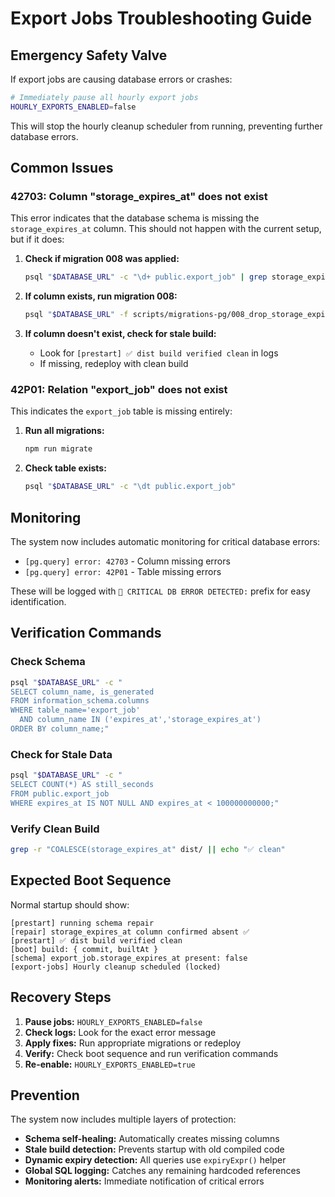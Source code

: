 # Export Jobs Troubleshooting Guide

## Emergency Safety Valve

If export jobs are causing database errors or crashes:

```bash
# Immediately pause all hourly export jobs
HOURLY_EXPORTS_ENABLED=false
```

This will stop the hourly cleanup scheduler from running, preventing further database errors.

## Common Issues

### 42703: Column "storage_expires_at" does not exist

This error indicates that the database schema is missing the `storage_expires_at` column. This should not happen with the current setup, but if it does:

1. **Check if migration 008 was applied:**
   ```bash
   psql "$DATABASE_URL" -c "\d+ public.export_job" | grep storage_expires_at
   ```

2. **If column exists, run migration 008:**
   ```bash
   psql "$DATABASE_URL" -f scripts/migrations-pg/008_drop_storage_expires_at.sql
   ```

3. **If column doesn't exist, check for stale build:**
   - Look for `[prestart] ✅ dist build verified clean` in logs
   - If missing, redeploy with clean build

### 42P01: Relation "export_job" does not exist

This indicates the `export_job` table is missing entirely:

1. **Run all migrations:**
   ```bash
   npm run migrate
   ```

2. **Check table exists:**
   ```bash
   psql "$DATABASE_URL" -c "\dt public.export_job"
   ```

## Monitoring

The system now includes automatic monitoring for critical database errors:

- `[pg.query] error: 42703` - Column missing errors
- `[pg.query] error: 42P01` - Table missing errors

These will be logged with `🚨 CRITICAL DB ERROR DETECTED:` prefix for easy identification.

## Verification Commands

### Check Schema
```bash
psql "$DATABASE_URL" -c "
SELECT column_name, is_generated
FROM information_schema.columns
WHERE table_name='export_job'
  AND column_name IN ('expires_at','storage_expires_at')
ORDER BY column_name;"
```

### Check for Stale Data
```bash
psql "$DATABASE_URL" -c "
SELECT COUNT(*) AS still_seconds
FROM public.export_job
WHERE expires_at IS NOT NULL AND expires_at < 100000000000;"
```

### Verify Clean Build
```bash
grep -r "COALESCE(storage_expires_at" dist/ || echo "✅ clean"
```

## Expected Boot Sequence

Normal startup should show:
```
[prestart] running schema repair
[repair] storage_expires_at column confirmed absent ✅
[prestart] ✅ dist build verified clean
[boot] build: { commit, builtAt }
[schema] export_job.storage_expires_at present: false
[export-jobs] Hourly cleanup scheduled (locked)
```

## Recovery Steps

1. **Pause jobs:** `HOURLY_EXPORTS_ENABLED=false`
2. **Check logs:** Look for the exact error message
3. **Apply fixes:** Run appropriate migrations or redeploy
4. **Verify:** Check boot sequence and run verification commands
5. **Re-enable:** `HOURLY_EXPORTS_ENABLED=true`

## Prevention

The system now includes multiple layers of protection:

- **Schema self-healing:** Automatically creates missing columns
- **Stale build detection:** Prevents startup with old compiled code
- **Dynamic expiry detection:** All queries use `expiryExpr()` helper
- **Global SQL logging:** Catches any remaining hardcoded references
- **Monitoring alerts:** Immediate notification of critical errors
